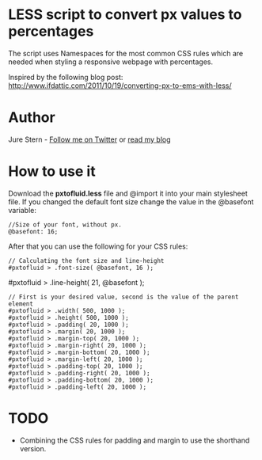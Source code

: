 # LESS script to convert px values to percentages
The script uses Namespaces for the most common CSS rules which are needed when styling a responsive webpage with percentages.

Inspired by the following blog post: http://www.ifdattic.com/2011/10/19/converting-px-to-ems-with-less/

# Author
Jure Stern - [Follow me on Twitter](https://twitter.com/JureStern) or [read my blog](http://jure-stern.si/en/blog.html)

# How to use it
Download the **pxtofluid.less** file and @import it into your main stylesheet file. If you changed the default font size change the value in the @basefont variable:

	//Size of your font, without px.
	@basefont: 16;

After that you can use the following for your CSS rules:

	// Calculating the font size and line-height
	#pxtofluid > .font-size( @basefont, 16 );
  #pxtofluid > .line-height( 21, @basefont );

	// First is your desired value, second is the value of the parent element
	#pxtofluid > .width( 500, 1000 );
	#pxtofluid > .height( 500, 1000 );
	#pxtofluid > .padding( 20, 1000 );
	#pxtofluid > .margin( 20, 1000 );
 	#pxtofluid > .margin-top( 20, 1000 );
 	#pxtofluid > .margin-right( 20, 1000 );
 	#pxtofluid > .margin-bottom( 20, 1000 );
 	#pxtofluid > .margin-left( 20, 1000 );
 	#pxtofluid > .padding-top( 20, 1000 );
 	#pxtofluid > .padding-right( 20, 1000 );
 	#pxtofluid > .padding-bottom( 20, 1000 );
 	#pxtofluid > .padding-left( 20, 1000 );

# TODO
* Combining the CSS rules for padding and margin to use the shorthand version.